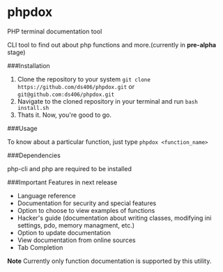 phpdox
======

PHP terminal documentation tool

CLI tool to find out about php functions and more.(currently in **pre-alpha** stage)

###Installation

1. Clone the repository to your system `git clone https://github.com/ds406/phpdox.git` or `git@github.com:ds406/phpdox.git`
2. Navigate to the cloned repository in your terminal and run `bash install.sh`
3. Thats it. Now, you're good to go.

###Usage

To know about a particular function, just type `phpdox <function_name>`

###Dependencies

php-cli and php are required to be installed

###Important Features in next release

* Language reference
* Documentation for security and special features
* Option to choose to view examples of functions
* Hacker's guide (documentation about writing classes, modifying ini settings, pdo, memory managment, etc.)
* Option to update documentation
* View documentation from online sources
* Tab Completion

**Note**
Currently only function documentation is supported by this utility.
